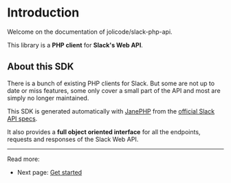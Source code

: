 # Introduction

Welcome on the documentation of jolicode/slack-php-api.

This library is a **PHP client** for **Slack's Web API**.

## About this SDK

There is a bunch of existing PHP clients for Slack. But some are not up to date
or miss features, some only cover a small part of the API and most are simply
no longer maintained.

This SDK is generated automatically with [JanePHP](https://github.com/janephp/janephp)
from the [official Slack API specs](https://github.com/slackapi/slack-api-specs).

It also provides a **full object oriented interface** for all the endpoints,
requests and responses of the Slack Web API.

***

Read more:
- Next page: [Get started](1-get-started.md)
